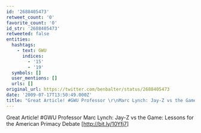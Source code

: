 ```yaml
---
id: '2688405473'
retweet_count: '0'
favorite_count: '0'
id_str: '2688405473'
retweeted: false
entities:
  hashtags:
    - text: GWU
      indices:
        - '15'
        - '19'
  symbols: []
  user_mentions: []
  urls: []
original_url: https://twitter.com/benbalter/status/2688405473
date: '2009-07-17T13:50:49.000Z'
title: "Great Article! #GWU Professor \r\nMarc Lynch: Jay-Z vs the Game: \r\nLessons for the American \r\nPrimacy …"
---
```


Great Article! #GWU Professor 
Marc Lynch: Jay-Z vs the Game: 
Lessons for the American 
Primacy Debate 
[http://bit.ly/10Yfj7]
